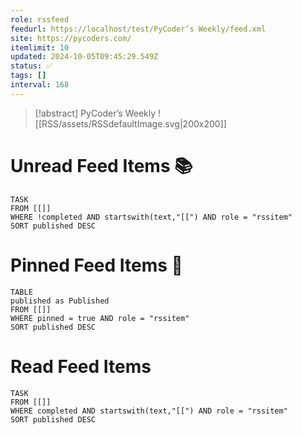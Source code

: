 ```yaml
---
role: rssfeed
feedurl: https://localhost/test/PyCoder’s Weekly/feed.xml
site: https://pycoders.com/
itemlimit: 10
updated: 2024-10-05T09:45:29.549Z
status: ✅
tags: []
interval: 168
---
```

> [!abstract] PyCoder’s Weekly
> <span class="rss-image">![[RSS/assets/RSSdefaultImage.svg|200x200]]</span>
> 

# Unread Feed Items 📚
~~~dataview
TASK
FROM [[]]
WHERE !completed AND startswith(text,"[[") AND role = "rssitem"
SORT published DESC
~~~

# Pinned Feed Items 📍
~~~dataview
TABLE
published as Published
FROM [[]]
WHERE pinned = true AND role = "rssitem"
SORT published DESC
~~~

# Read Feed Items
~~~dataview
TASK
FROM [[]]
WHERE completed AND startswith(text,"[[") AND role = "rssitem"
SORT published DESC
~~~